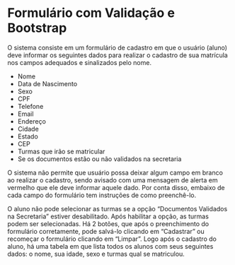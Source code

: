 # Formulário com Validação e Bootstrap

O sistema consiste em um formulário de cadastro em que o usuário (aluno) deve informar os seguintes dados para realizar o cadastro de sua matrícula nos campos adequados e sinalizados pelo nome.
- Nome
- Data de Nascimento 
- Sexo 
- CPF 
- Telefone 
- Email
- Endereço 
- Cidade 
- Estado  
- CEP 
- Turmas que irão se matricular 
- Se os documentos estão ou não validados na secretaria 

O sistema não permite que usuário possa deixar algum campo em branco ao realizar o cadastro, sendo avisado com uma mensagem de alerta em vermelho que ele deve informar aquele dado. Por conta disso, embaixo de cada campo do formulário tem instruções de como preenchê-lo.

O aluno não pode selecionar as turmas se a opção “Documentos Validados na Secretaria” estiver desabilitado. Após habilitar a opção, as turmas podem ser selecionadas.
Há 2 botões, que após o preenchimento do formulário corretamente, pode salvá-lo clicando em “Cadastrar” ou recomeçar o formulário clicando em “Limpar”. Logo após o cadastro do aluno, há uma tabela em que lista todos os alunos com seus seguintes dados: o nome, sua idade, sexo e turmas qual se matriculou. 
